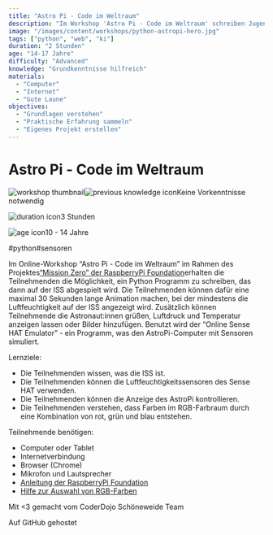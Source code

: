 ```yaml
---
title: "Astro Pi - Code im Weltraum"
description: "Im Workshop 'Astro Pi - Code im Weltraum' schreiben Jugendliche Python-Programme für die ISS. Keine Vorkenntnisse nötig. Erlebe Technologie im Weltraum!"
image: "/images/content/workshops/python-astropi-hero.jpg"
tags: ["python", "web", "ki"]
duration: "2 Stunden"
age: "14-17 Jahre"
difficulty: "Advanced"
knowledge: "Grundkenntnisse hilfreich"
materials:
  - "Computer"
  - "Internet"
  - "Gute Laune"
objectives:
  - "Grundlagen verstehen"
  - "Praktische Erfahrung sammeln"
  - "Eigenes Projekt erstellen"
---
```


# Astro Pi - Code im Weltraum

![workshop thumbnail](/de/workshops/python-astropi/astro-pi.png)![previous knowledge icon](/images/knowledge.svg)Keine Vorkenntnisse notwendig

![duration icon](/images/clock.svg)3 Stunden

![age icon](/images/user.svg)10 - 14 Jahre

#python#sensoren

Im Online-Workshop “Astro Pi - Code im Weltraum” im Rahmen des Projektes[“Mission Zero” der RaspberryPi Foundation](https://astro-pi.org/mission-zero/)erhalten die Teilnehmenden die Möglichkeit, ein Python Programm zu schreiben, das dann auf der ISS abgespielt wird. Die Teilnehmenden können dafür eine maximal 30 Sekunden lange Animation machen, bei der mindestens die Luftfeuchtigkeit auf der ISS angezeigt wird. Zusätzlich können Teilnehmende die Astronaut:innen grüßen, Luftdruck und Temperatur anzeigen lassen oder Bilder hinzufügen. Benutzt wird der “Online Sense HAT Emulator” - ein Programm, was den AstroPi-Computer mit Sensoren simuliert.

Lernziele:

- Die Teilnehmenden wissen, was die ISS ist.
- Die Teilnehmenden können die Luftfeuchtigkeitssensoren des Sense HAT verwenden.
- Die Teilnehmenden können die Anzeige des AstroPi kontrollieren.
- Die Teilnehmenden verstehen, dass Farben im RGB-Farbraum durch eine Kombination von rot, grün und blau entstehen.

Teilnehmende benötigen:

- Computer oder Tablet
- Internetverbindung
- Browser (Chrome)
- Mikrofon und Lautsprecher
- [Anleitung der RaspberryPi Foundation](https://projects.raspberrypi.org/de-DE/projects/astro-pi-mission-zer)
- [Hilfe zur Auswahl von RGB-Farben](https://rgbcolorcode.com/)

Mit <3 gemacht vom CoderDojo Schöneweide Team

Auf GitHub gehostet

